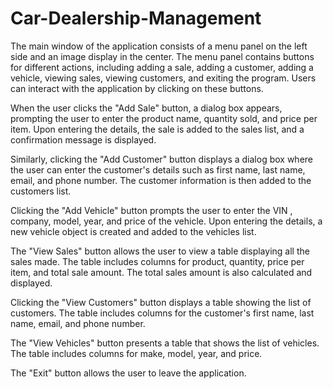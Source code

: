 # Car-Dealership-Management

The main window of the application consists of a menu panel on the left side and an image display in the center. The menu panel contains buttons for different actions, including adding a sale, adding a customer, adding a vehicle, viewing sales, viewing customers, and exiting the program. Users can interact with the application by clicking on these buttons.

 When the user clicks the "Add Sale" button, a dialog box appears, prompting the user to enter the product name, quantity sold, and price per item. Upon entering the details, the sale is added to the sales list, and a confirmation message is displayed. 


Similarly, clicking the "Add Customer" button displays a dialog box where the user can enter the customer's details such as first name, last name, email, and phone number. The customer information is then added to the customers list.

 
 Clicking the "Add Vehicle" button prompts the user to enter the VIN , company, model, year, and price of the vehicle. Upon entering the details, a new vehicle object is created and added to the vehicles list. 


The "View Sales" button allows the user to view a table displaying all the sales made. The table includes columns for product, quantity, price per item, and total sale amount. The total sales amount is also calculated and displayed. 


Clicking the "View Customers" button displays a table showing the list of customers. The table includes columns for the customer's first name, last name, email, and phone number. 


The "View Vehicles" button presents a table that shows the list of vehicles. The table includes columns for make, model, year, and price.

The "Exit" button allows the user to leave the application.

